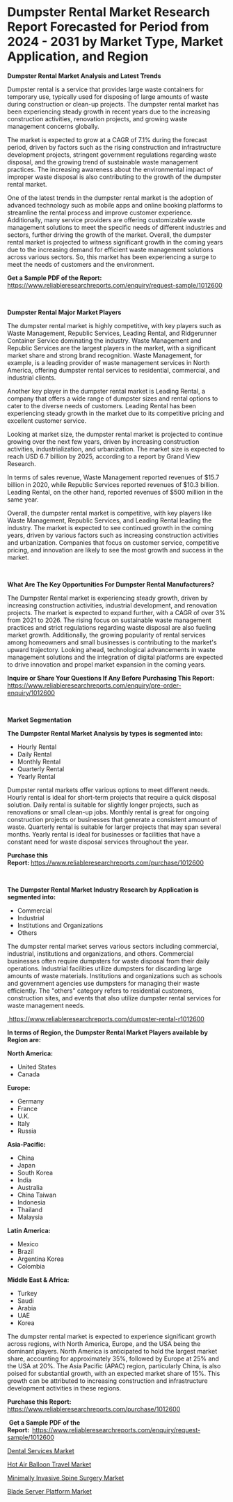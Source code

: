 <p><h1>Dumpster Rental Market Research Report Forecasted for Period from 2024 -  2031 by Market Type, Market Application, and Region</h1></p><p><strong>Dumpster Rental Market Analysis and Latest Trends</strong></p>
<p><p>Dumpster rental is a service that provides large waste containers for temporary use, typically used for disposing of large amounts of waste during construction or clean-up projects. The dumpster rental market has been experiencing steady growth in recent years due to the increasing construction activities, renovation projects, and growing waste management concerns globally.</p><p>The market is expected to grow at a CAGR of 7.1% during the forecast period, driven by factors such as the rising construction and infrastructure development projects, stringent government regulations regarding waste disposal, and the growing trend of sustainable waste management practices. The increasing awareness about the environmental impact of improper waste disposal is also contributing to the growth of the dumpster rental market.</p><p>One of the latest trends in the dumpster rental market is the adoption of advanced technology such as mobile apps and online booking platforms to streamline the rental process and improve customer experience. Additionally, many service providers are offering customizable waste management solutions to meet the specific needs of different industries and sectors, further driving the growth of the market. Overall, the dumpster rental market is projected to witness significant growth in the coming years due to the increasing demand for efficient waste management solutions across various sectors.  So, this market has been experiencing a surge to meet the needs of customers and the environment.</p></p>
<p><strong>Get a Sample PDF of the Report:&nbsp;</strong> <a href="https://www.reliableresearchreports.com/enquiry/request-sample/1012600">https://www.reliableresearchreports.com/enquiry/request-sample/1012600</a></p>
<p>&nbsp;</p>
<p><strong>Dumpster Rental Major Market Players</strong></p>
<p><p>The dumpster rental market is highly competitive, with key players such as Waste Management, Republic Services, Leading Rental, and Ridgerunner Container Service dominating the industry. Waste Management and Republic Services are the largest players in the market, with a significant market share and strong brand recognition. Waste Management, for example, is a leading provider of waste management services in North America, offering dumpster rental services to residential, commercial, and industrial clients.</p><p>Another key player in the dumpster rental market is Leading Rental, a company that offers a wide range of dumpster sizes and rental options to cater to the diverse needs of customers. Leading Rental has been experiencing steady growth in the market due to its competitive pricing and excellent customer service.</p><p>Looking at market size, the dumpster rental market is projected to continue growing over the next few years, driven by increasing construction activities, industrialization, and urbanization. The market size is expected to reach USD 6.7 billion by 2025, according to a report by Grand View Research.</p><p>In terms of sales revenue, Waste Management reported revenues of $15.7 billion in 2020, while Republic Services reported revenues of $10.3 billion. Leading Rental, on the other hand, reported revenues of $500 million in the same year.</p><p>Overall, the dumpster rental market is competitive, with key players like Waste Management, Republic Services, and Leading Rental leading the industry. The market is expected to see continued growth in the coming years, driven by various factors such as increasing construction activities and urbanization. Companies that focus on customer service, competitive pricing, and innovation are likely to see the most growth and success in the market.</p></p>
<p>&nbsp;</p>
<p><strong>What Are The Key Opportunities For Dumpster Rental Manufacturers?</strong></p>
<p><p>The Dumpster Rental market is experiencing steady growth, driven by increasing construction activities, industrial development, and renovation projects. The market is expected to expand further, with a CAGR of over 3% from 2021 to 2026. The rising focus on sustainable waste management practices and strict regulations regarding waste disposal are also fueling market growth. Additionally, the growing popularity of rental services among homeowners and small businesses is contributing to the market's upward trajectory. Looking ahead, technological advancements in waste management solutions and the integration of digital platforms are expected to drive innovation and propel market expansion in the coming years.</p></p>
<p><strong>Inquire or Share Your Questions If Any Before Purchasing This Report:</strong> <a href="https://www.reliableresearchreports.com/enquiry/pre-order-enquiry/1012600">https://www.reliableresearchreports.com/enquiry/pre-order-enquiry/1012600</a></p>
<p>&nbsp;</p>
<p><strong>Market Segmentation</strong></p>
<p><strong>The Dumpster Rental Market Analysis by types is segmented into:</strong></p>
<p><ul><li>Hourly Rental</li><li>Daily Rental</li><li>Monthly Rental</li><li>Quarterly Rental</li><li>Yearly Rental</li></ul></p>
<p><p>Dumpster rental markets offer various options to meet different needs. Hourly rental is ideal for short-term projects that require a quick disposal solution. Daily rental is suitable for slightly longer projects, such as renovations or small clean-up jobs. Monthly rental is great for ongoing construction projects or businesses that generate a consistent amount of waste. Quarterly rental is suitable for larger projects that may span several months. Yearly rental is ideal for businesses or facilities that have a constant need for waste disposal services throughout the year.</p></p>
<p><strong>Purchase this Report:&nbsp;</strong><a href="https://www.reliableresearchreports.com/purchase/1012600">https://www.reliableresearchreports.com/purchase/1012600</a></p>
<p>&nbsp;</p>
<p><strong>The Dumpster Rental Market Industry Research by Application is segmented into:</strong></p>
<p><ul><li>Commercial</li><li>Industrial</li><li>Institutions and Organizations</li><li>Others</li></ul></p>
<p><p>The dumpster rental market serves various sectors including commercial, industrial, institutions and organizations, and others. Commercial businesses often require dumpsters for waste disposal from their daily operations. Industrial facilities utilize dumpsters for discarding large amounts of waste materials. Institutions and organizations such as schools and government agencies use dumpsters for managing their waste efficiently. The "others" category refers to residential customers, construction sites, and events that also utilize dumpster rental services for waste management needs.</p></p>
<p><a href="https://www.reliableresearchreports.com/dumpster-rental-r1012600">&nbsp;https://www.reliableresearchreports.com/dumpster-rental-r1012600</a></p>
<p><strong>In terms of Region, the Dumpster Rental Market Players available by Region are:</strong></p>
<p>
    <p> <strong> North America: </strong>
        <ul>
            <li>United States</li>
            <li>Canada</li>
        </ul>
        </p> 
    <p> <strong> Europe: </strong>
        <ul>
            <li>Germany</li>
            <li>France</li>
            <li>U.K.</li>
            <li>Italy</li>
            <li>Russia</li>
        </ul>
        </p> 
    <p> <strong> Asia-Pacific: </strong>
        <ul>
            <li>China</li>
            <li>Japan</li>
            <li>South Korea</li>
            <li>India</li>
            <li>Australia</li>
            <li>China Taiwan</li>
            <li>Indonesia</li>
            <li>Thailand</li>
            <li>Malaysia</li>
        </ul>
        </p> 
    <p> <strong> Latin America: </strong>
        <ul>
            <li>Mexico</li>
            <li>Brazil</li>
            <li>Argentina Korea</li>
            <li>Colombia</li>
        </ul>
        </p> 
    <p> <strong> Middle East & Africa: </strong>
        <ul>
            <li>Turkey</li>
            <li>Saudi</li>
            <li>Arabia</li>
            <li>UAE</li>
            <li>Korea</li>
        </ul>
    </p>
    </p>
<p><p>The dumpster rental market is expected to experience significant growth across regions, with North America, Europe, and the USA being the dominant players. North America is anticipated to hold the largest market share, accounting for approximately 35%, followed by Europe at 25% and the USA at 20%. The Asia Pacific (APAC) region, particularly China, is also poised for substantial growth, with an expected market share of 15%. This growth can be attributed to increasing construction and infrastructure development activities in these regions.</p></p>
<p><strong>Purchase this Report: </strong><a href="https://www.reliableresearchreports.com/purchase/1012600">https://www.reliableresearchreports.com/purchase/1012600</a></p>
<p>&nbsp;<strong>Get a Sample PDF of the Report:&nbsp;&nbsp;</strong><a href="https://www.reliableresearchreports.com/enquiry/request-sample/1012600">https://www.reliableresearchreports.com/enquiry/request-sample/1012600</a></p>
<p><strong></strong></p>
<p><p><a href="https://github.com/adriannay56456/Market-Research-Report-List-1/blob/main/dental-services-market.md">Dental Services Market</a></p><p><a href="https://github.com/edaunhshhs/Market-Research-Report-List-1/blob/main/hot-air-balloon-travel-market.md">Hot Air Balloon Travel Market</a></p><p><a href="https://github.com/cobainhalbaru1/Market-Research-Report-List-1/blob/main/minimally-invasive-spine-surgery-market.md">Minimally Invasive Spine Surgery Market</a></p><p><a href="https://github.com/carolinehamilton5656/Market-Research-Report-List-1/blob/main/blade-server-platform-market.md">Blade Server Platform Market</a></p></p>